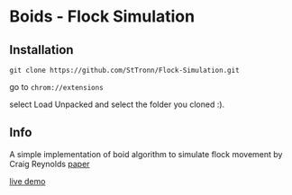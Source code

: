 # Boids - Flock Simulation


## Installation
```
git clone https://github.com/StTronn/Flock-Simulation.git
```
go to `chrom://extensions`

select Load Unpacked and select the folder you cloned :).

## Info

A simple implementation of boid algorithm to simulate flock movement by Craig Reynolds [paper](https://www.red3d.com/cwr/papers/1987/boids.html)

[live demo](https://sttronn.github.io/Flock-Simulation/)
